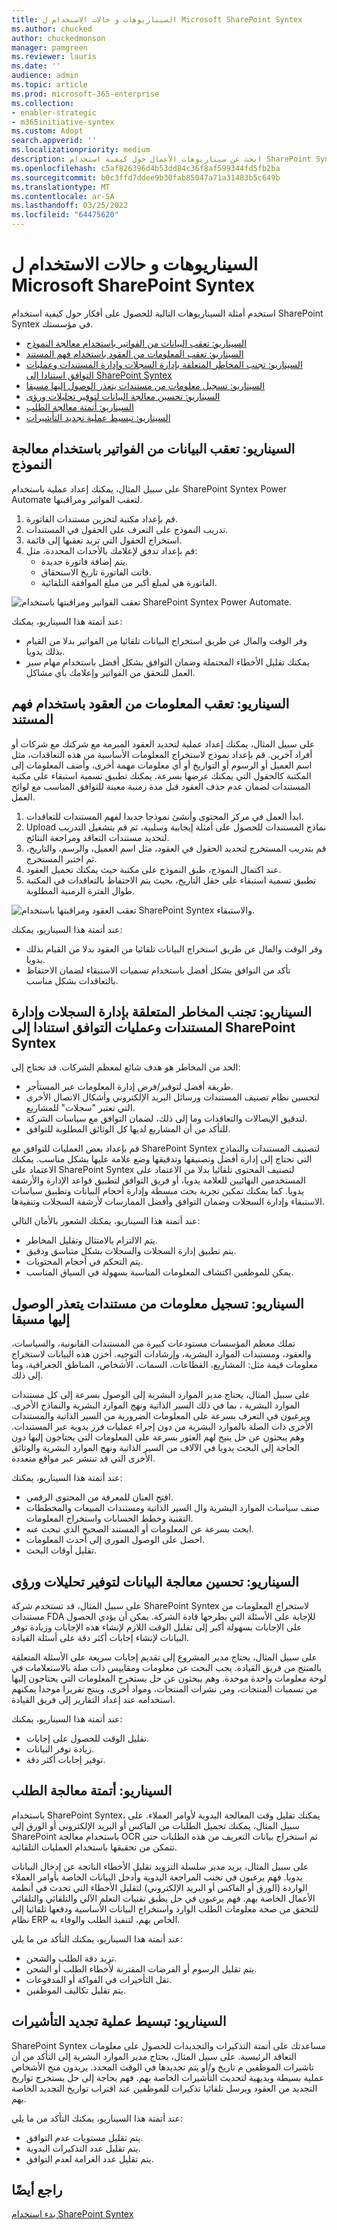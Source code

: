 ```yaml
---
title: السيناريوهات و حالات الاستخدام ل Microsoft SharePoint Syntex
ms.author: chucked
author: chuckedmonson
manager: pamgreen
ms.reviewer: lauris
ms.date: ''
audience: admin
ms.topic: article
ms.prod: microsoft-365-enterprise
ms.collection:
- enabler-strategic
- m365initiative-syntex
ms.custom: Adopt
search.appverid: ''
ms.localizationpriority: medium
description: ابحث عن سيناريوهات الأعمال حول كيفية استخدام SharePoint Syntex في مؤسستك.
ms.openlocfilehash: c5af826396d4b53dd84c36f8af599344fd5fb2ba
ms.sourcegitcommit: b0c3ffd7ddee9b30fab85047a71a31483b5c649b
ms.translationtype: MT
ms.contentlocale: ar-SA
ms.lasthandoff: 03/25/2022
ms.locfileid: "64475620"
---
```

# <a name="scenarios-and-use-cases-for-microsoft-sharepoint-syntex"></a>السيناريوهات و حالات الاستخدام ل Microsoft SharePoint Syntex

استخدم أمثلة السيناريوهات التالية للحصول على أفكار حول كيفية استخدام SharePoint Syntex في مؤسستك.

- [السيناريو: تعقب البيانات من الفواتير باستخدام معالجة النموذج](adoption-scenarios.md#scenario-track-data-from-invoices-with-form-processing)
- [السيناريو: تعقب المعلومات من العقود باستخدام فهم المستند](adoption-scenarios.md#scenario-track-information-from-contracts-with-document-understanding)
- [السيناريو: تجنب المخاطر المتعلقة بإدارة السجلات وإدارة المستندات وعمليات التوافق استنادا إلى SharePoint Syntex](adoption-scenarios.md#scenario-avoid-risk-with-records-management-document-governance-and-compliance-processes-based-on-sharepoint-syntex)
- [السيناريو: تسجيل معلومات من مستندات يتعذر الوصول إليها مسبقا](adoption-scenarios.md#scenario-capture-information-from-previously-inaccessible-documents)
- [السيناريو: تحسين معالجة البيانات لتوفير تحليلات ورؤى](adoption-scenarios.md#scenario-improve-data-processing-to-provide-insights-and-analytics)
- [السيناريو: أتمتة معالجة الطلب](adoption-scenarios.md#scenario-automate-order-processing)
- [السيناريو: تبسيط عملية تجديد التأشيرات](adoption-scenarios.md#scenario-simplify-visa-renewal-process)

## <a name="scenario-track-data-from-invoices-with-form-processing"></a>السيناريو: تعقب البيانات من الفواتير باستخدام معالجة النموذج

على سبيل المثال، يمكنك إعداد عملية باستخدام SharePoint Syntex Power Automate لتعقب الفواتير ومراقبتها.

1. قم بإعداد مكتبة لتخزين مستندات الفاتورة.
1. تدريب النموذج على التعرف على الحقول في المستندات.
1. استخراج الحقول التي تريد تعقبها إلى قائمة.
1. قم بإعداد تدفق لإعلامك بالأحداث المحددة، مثل:
    - يتم إضافة فاتورة جديدة.
    - فاتت الفاتورة تاريخ الاستحقاق.
    - الفاتورة هي لمبلغ أكبر من مبلغ الموافقة التلقائية.

![تعقب الفواتير ومراقبتها باستخدام SharePoint Syntex Power Automate.](../media/content-understanding/process-invoices-flow.png)

عند أتمتة هذا السيناريو، يمكنك:

- وفر الوقت والمال عن طريق استخراج البيانات تلقائيا من الفواتير بدلا من القيام بذلك يدويا.
- يمكنك تقليل الأخطاء المحتملة وضمان التوافق بشكل أفضل باستخدام مهام سير العمل للتحقق من الفواتير وإعلامك بأي مشاكل.

## <a name="scenario-track-information-from-contracts-with-document-understanding"></a>السيناريو: تعقب المعلومات من العقود باستخدام فهم المستند

على سبيل المثال، يمكنك إعداد عملية لتحديد العقود المبرمة مع شركتك مع شركات أو أفراد آخرين. قم بإعداد نموذج لاستخراج المعلومات الأساسية من هذه التعاقدات، مثل اسم العميل أو الرسوم أو التواريخ أو أي معلومات مهمة أخرى، وأضف المعلومات إلى المكتبة كالحقول التي يمكنك عرضها بسرعة. يمكنك تطبيق تسمية استبقاء على مكتبة المستندات لضمان عدم حذف العقود قبل مدة زمنية معينة للتوافق المناسب مع لوائح العمل.

1. ابدأ العمل في مركز المحتوى وأنشئ نموذجا جديدا لفهم المستندات للتعاقدات.
1. Upload نماذج المستندات للحصول على أمثلة إيجابية وسلبية، ثم قم بتشغيل التدريب لتحديد مستندات التعاقد ومراجعة النتائج.
1. قم بتدريب المستخرج لتحديد الحقول في العقود، مثل اسم العميل، والرسم، والتاريخ، ثم اختبر المستخرج.
1. عند اكتمال النموذج، طبق النموذج على مكتبة حيث يمكنك تحميل العقود.
1. تطبيق تسمية استبقاء على حقل التاريخ، بحيث يتم الاحتفاظ بالتعاقدات في المكتبة طوال الفترة الزمنية المطلوبة.

![تعقب العقود ومراقبتها باستخدام SharePoint Syntex والاستبقاء.](../media/content-understanding/process-contracts-flow.png)

عند أتمتة هذا السيناريو، يمكنك:

- وفر الوقت والمال عن طريق استخراج البيانات تلقائيا من العقود بدلا من القيام بذلك يدويا.
- تأكد من التوافق بشكل أفضل باستخدام تسميات الاستبقاء لضمان الاحتفاظ بالتعاقدات بشكل مناسب.

## <a name="scenario-avoid-risk-with-records-management-document-governance-and-compliance-processes-based-on-sharepoint-syntex"></a>السيناريو: تجنب المخاطر المتعلقة بإدارة السجلات وإدارة المستندات وعمليات التوافق استنادا إلى SharePoint Syntex

الحد من المخاطر هو هدف شائع لمعظم الشركات. قد تحتاج إلى:

- طريقة أفضل لتوفير/فرض إدارة المعلومات عبر المستأجر.
- لتحسين نظام تصنيف المستندات ورسائل البريد الإلكتروني وأشكال الاتصال الأخرى التي تعتبر "سجلات" للمشاريع.
- لتدقيق الإيصالات والتعاقدات وما إلى ذلك، لضمان التوافق مع سياسات الشركة.
- للتأكد من أن المشاريع لديها كل الوثائق المطلوبة للتوافق.

قم بإعداد بعض العمليات للتوافق مع SharePoint Syntex لتصنيف المستندات والنماذج التي تحتاج إلى إدارة أفضل وتصنيفها وتدقيقها وضع علامة عليها بشكل مناسب. يمكنك الاعتماد على SharePoint Syntex لتصنيف المحتوى تلقائيا بدلا من الاعتماد على المستخدمين النهائيين للعلامة يدويا، أو فريق التوافق لتطبيق قواعد الإدارة والأرشفة يدويا. كما يمكنك تمكين تجربة بحث مبسطة وإدارة أحجام البيانات وتطبيق سياسات الاستبقاء وإدارة السجلات وضمان التوافق وأفضل الممارسات لأرشفة السجلات وتنقيةها.

عند أتمتة هذا السيناريو، يمكنك الشعور بالأمان التالي:

- يتم الالتزام بالامتثال وتقليل المخاطر.
- يتم تطبيق إدارة السجلات والسجلات بشكل متناسق ودقيق.
- يتم التحكم في أحجام المحتويات.
- يمكن للموظفين اكتشاف المعلومات المناسبة بسهولة في السياق المناسب.

## <a name="scenario-capture-information-from-previously-inaccessible-documents"></a>السيناريو: تسجيل معلومات من مستندات يتعذر الوصول إليها مسبقا

تملك معظم المؤسسات مستودعات كبيرة من المستندات القانونية، والسياسات، والعقود، ومستندات الموارد البشرية، وإرشادات التوجيه. أخزن هذه البيانات لاستخراج معلومات قيمة مثل: المشاريع، القطاعات، السمات، الأشخاص، المناطق الجغرافية، وما إلى ذلك.

على سبيل المثال، يحتاج مدير الموارد البشرية إلى الوصول بسرعة إلى كل مستندات الموارد البشرية ، بما في ذلك السير الذاتية ونهج الموارد البشرية والنماذج الأخرى. ويرغبون في التعرف بسرعة على المعلومات الضرورية من السير الذاتية والمستندات الأخرى ذات الصلة بالموارد البشرية من دون إجراء عمليات فرز يدوية عبر المستندات. وهم يبحثون عن حل يتيح لهم العثور بسرعة على المعلومات التي يحتاجون إليها دون الحاجة إلى البحث يدويا في الآلاف من السير الذاتية ونهج الموارد البشرية والوثائق الأخرى التي قد تنتشر عبر مواقع متعددة.

عند أتمتة هذا السيناريو، يمكنك:

- افتح العنان للمعرفة من المحتوى الرقمي.
- صنف سياسات الموارد البشرية وال السير الذاتية ومستندات المبيعات والمخططات التقنية وخطط الحسابات واستخراج المعلومات.
- ابحث بسرعة عن المعلومات أو المستند الصحيح الذي تبحث عنه.
- احصل على الوصول الفوري إلى أحدث المعلومات.
- تقليل أوقات البحث.

## <a name="scenario-improve-data-processing-to-provide-insights-and-analytics"></a>السيناريو: تحسين معالجة البيانات لتوفير تحليلات ورؤى

على سبيل المثال، قد تستخدم شركة SharePoint Syntex لاستخراج المعلومات من مستندات FDA للإجابة على الأسئلة التي يطرحها قادة الشركة. يمكن أن يؤدي الحصول على الإجابات بسهولة أكبر إلى تقليل الوقت اللازم لإنشاء هذه الإجابات وزيادة توفر البيانات لإنشاء إجابات أكثر دقة على أسئلة القيادة.

على سبيل المثال، يحتاج مدير المشروع إلى تقديم إجابات سريعة على الأسئلة المتعلقة بالمنتج من فريق القيادة. يجب البحث عن معلومات ومقاييس ذات صلة بالاستعلامات في لوحة معلومات واحدة موحدة. وهم يبحثون عن حل يستخرج المعلومات التي يحتاجون إليها من تسميات المنتجات، ومن نشرات المنتجات، ومواد أخرى، وينتج تقريرا موحدا يمكنهم استخدامه عند إعداد التقارير إلى فريق القيادة.

عند أتمتة هذا السيناريو، يمكنك:

- تقليل الوقت للحصول على إجابات.
- زيادة توفر البيانات.
- توفير إجابات أكثر دقة.

## <a name="scenario-automate-order-processing"></a>السيناريو: أتمتة معالجة الطلب

باستخدام SharePoint Syntex، يمكنك تقليل وقت المعالجة اليدوية لأوامر العملاء. على سبيل المثال، يمكنك تحميل الطلبات من الفاكس أو البريد الإلكتروني أو الورق إلى SharePoint باستخدام معالجة OCR ثم استخراج بيانات التعريف من هذه الطلبات حتى تتمكن من تحقيقها باستخدام العمليات التلقائية.

على سبيل المثال، يريد مدير سلسلة التزويد تقليل الأخطاء الناتجة عن إدخال البيانات يدويا. فهم يرغبون في تجنب المراجعة اليدوية وأدخل البيانات الخاصة بأوامر العملاء الواردة (الورق أو الفاكس أو البريد الإلكتروني) لتقليل الأخطاء التي تحدث في أنظمة الأعمال الخاصة بهم. فهم يرغبون في حل يطبق تقنيات التعلم الآلي والتلقائي والتلقائي للتحقق من صحة معلومات الطلب الوارد واستخراج البيانات الأساسية ودفعها تلقائيا إلى نظام ERP الخاص بهم، لتنفيذ الطلب والوفاء به.

عند أتمتة هذا السيناريو، يمكنك التأكد من ما يلي:

- تزيد دقة الطلب والشحن.
- يتم تقليل الرسوم أو الفرضات المقترنة لأخطاء الطلب أو الشحن.
- تقل التأخيرات في الفواكة أو المدفوعات.
- يتم تقليل تكاليف الموظفين.

## <a name="scenario-simplify-visa-renewal-process"></a>السيناريو: تبسيط عملية تجديد التأشيرات

SharePoint Syntex مساعدتك على أتمتة التذكيرات والتجديدات للحصول على معلومات التعاقد الرئيسية. على سبيل المثال، يحتاج مدير الموارد البشرية إلى التأكد من أن تاشيرات الموظفين م تاريخ و/أو يتم تجديدها في الوقت المحدد. يريدون منح الأشخاص عملية بسيطة وبديهية لتحديث التأشيرات الخاصة بهم. فهم بحاجة إلى حل يستخرج تواريخ التجديد من العقود ويرسل تلقائيا تذكيرات للموظفين عند اقتراب تواريخ التجديد الخاصة بهم.

عند أتمتة هذا السيناريو، يمكنك التأكد من ما يلي:

- يتم تقليل مستويات عدم التوافق.
- يتم تقليل عدد التذكيرات اليدوية.
- يتم تقليل عدد الغرامة لعدم التوافق.

## <a name="see-also"></a>راجع أيضًا

[بدء استخدام SharePoint Syntex](adoption-getstarted.md)